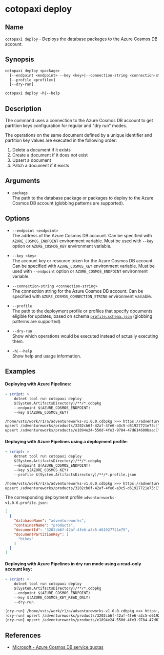 # cotopaxi deploy

<p />

## Name

<p />

`cotopaxi deploy` - Deploys the database packages to the Azure Cosmos DB account.

<p />

## Synopsis

<p />

```txt
cotopaxi deploy <package>
  [--endpoint <endpoint> --key <key>|--connection-string <connection-string>]
  [--profile <profile>]
  [--dry-run]

cotopaxi deploy -h|--help
```

<p />

## Description

<p />

The command uses a connection to the Azure Cosmos DB account to get partition keys configuration for regular and "dry run" modes.

<p />

The operations on the same document defined by a unique identifier and partition key values are executed in the following order:

<p />

1. Delete a document if it exists
2. Create a document if it does not exist
3. Upsert a document
4. Patch a document if it exists

<p />

## Arguments

<p />

- `package`  
The path to the database package or packages to deploy to the Azure Cosmos DB account (globbing patterns are supported).

<p />

## Options

<p />

- `--endpoint <endpoint>`  
The address of the Azure Cosmos DB account. Can be specified with `AZURE_COSMOS_ENDPOINT` environment variable. Must be used with `--key` option or `AZURE_COSMOS_KEY` environment variable.

<p />

- `--key <key>`  
The account key or resource token for the Azure Cosmos DB account. Can be specified with `AZURE_COSMOS_KEY` environment variable. Must be used with `--endpoint` option or `AZURE_COSMOS_ENDPOINT` environment variable.

<p />

- `--connection-string <connection-string>`  
The connection string for the Azure Cosmos DB account. Can be specified with `AZURE_COSMOS_CONNECTION_STRING` environment variable.

<p />

- `--profile`  
The path to the deployment profile or profiles that specify documents eligible for updates, based on schema [`profile.schema.json`](https://alexanderkozlenko.github.io/cotopaxi/schemas/profile.schema.json) (globbing patterns are supported).

<p />

- `--dry-run`  
Show which operations would be executed instead of actually executing them.

<p />

- `-h|--help`  
Show help and usage information.

<p />

## Examples

<p />

#### Deploying with Azure Pipelines:

<p />

```yaml
- script: >
    dotnet tool run cotopaxi deploy
    $(System.ArtifactsDirectory)/**/*.cdbpkg
    --endpoint $(AZURE_COSMOS_ENDPOINT)
    --key $(AZURE_COSMOS_KEY)
```

<p />

```txt
/home/vsts/work/r1/a/adventureworks-v1.0.0.cdbpkg >>> https://adventureworks.documents.azure.com:443
upsert /adventureworks/products/3202cb6f-42af-4fe6-a3c5-d61927721e75:["bikes"]: HTTP 200 (6.67 RU)
upsert /adventureworks/products/e1894e24-550d-4fe3-9784-47d614600baa:["bikes"]: HTTP 200 (6.67 RU)
```

<p />

#### Deploying with Azure Pipelines using a deployment profile:

<p />

```yaml
- script: >
    dotnet tool run cotopaxi deploy
    $(System.ArtifactsDirectory)/**/*.cdbpkg
    --endpoint $(AZURE_COSMOS_ENDPOINT)
    --key $(AZURE_COSMOS_KEY)
    --profile $(System.ArtifactsDirectory)/**/*.profile.json
```

<p />

```txt
/home/vsts/work/r1/a/adventureworks-v1.0.0.cdbpkg >>> https://adventureworks.documents.azure.com:443
upsert /adventureworks/products/3202cb6f-42af-4fe6-a3c5-d61927721e75:["bikes"]: HTTP 200 (6.67 RU)
```

<p />

The corresponding deployment profile `adventureworks-v1.0.0.profile.json`:

<p />

```json
[
  {
    "databaseName": "adventureworks",
    "containerName": "products",
    "documentId": "3202cb6f-42af-4fe6-a3c5-d61927721e75",
    "documentPartitionKey": [
      "bikes"
    ]
  }
]
```

<p />

#### Deploying with Azure Pipelines in dry run mode using a read-only account key:

<p />

```yaml
- script: >
    dotnet tool run cotopaxi deploy
    $(System.ArtifactsDirectory)/**/*.cdbpkg
    --endpoint $(AZURE_COSMOS_ENDPOINT)
    --key $(AZURE_COSMOS_KEY_READ_ONLY)
    --dry-run
```

<p />

```txt
[dry-run] /home/vsts/work/r1/a/adventureworks-v1.0.0.cdbpkg >>> https://adventureworks.documents.azure.com:443
[dry-run] upsert /adventureworks/products/3202cb6f-42af-4fe6-a3c5-d61927721e75:["bikes"]: HTTP ??? (?.?? RU)
[dry-run] upsert /adventureworks/products/e1894e24-550d-4fe3-9784-47d614600baa:["bikes"]: HTTP ??? (?.?? RU)
```

<p />

## References

<p />

- [Microsoft - Azure Cosmos DB service quotas](https://learn.microsoft.com/en-us/azure/cosmos-db/concepts-limits)
